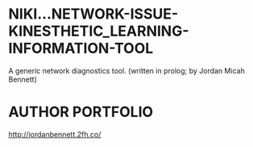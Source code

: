 # NIKI...NETWORK-ISSUE-KINESTHETIC_LEARNING-INFORMATION-TOOL
A generic network diagnostics tool. (written in prolog; by Jordan Micah Bennett)




AUTHOR PORTFOLIO
============================================
http://jordanbennett.2fh.co/
